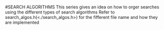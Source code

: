 #SEARCH ALGORITHMS
This series gives an idea on how to orger searches using the different types of search algorithms
Refer to search_algos.h(<./search_algos.h>) for the fifferent file name and how they are implemented

